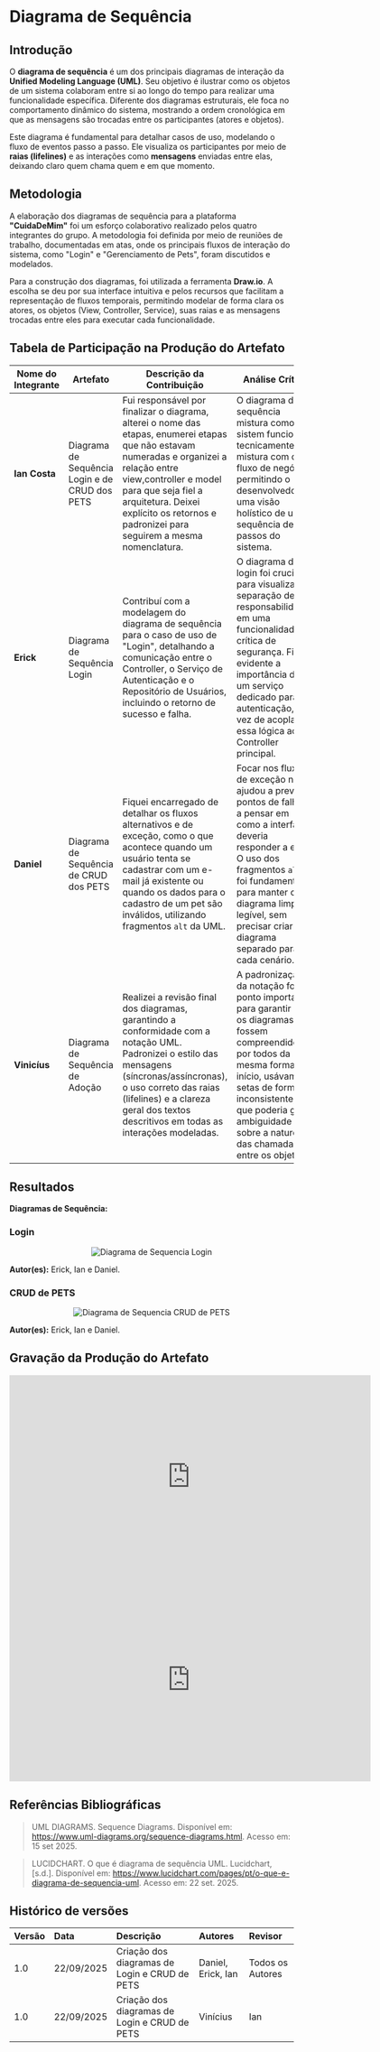 # Diagrama de Sequência

## **Introdução**

O **diagrama de sequência** é um dos principais diagramas de interação da **Unified Modeling Language (UML)**. Seu objetivo é ilustrar como os objetos de um sistema colaboram entre si ao longo do tempo para realizar uma funcionalidade específica. Diferente dos diagramas estruturais, ele foca no comportamento dinâmico do sistema, mostrando a ordem cronológica em que as mensagens são trocadas entre os participantes (atores e objetos).

Este diagrama é fundamental para detalhar casos de uso, modelando o fluxo de eventos passo a passo. Ele visualiza os participantes por meio de **raias (lifelines)** e as interações como **mensagens** enviadas entre elas, deixando claro quem chama quem e em que momento.

## **Metodologia**

A elaboração dos diagramas de sequência para a plataforma **"CuidaDeMim"** foi um esforço colaborativo realizado pelos quatro integrantes do grupo. A metodologia foi definida por meio de reuniões de trabalho, documentadas em atas, onde os principais fluxos de interação do sistema, como "Login" e "Gerenciamento de Pets", foram discutidos e modelados.

Para a construção dos diagramas, foi utilizada a ferramenta **Draw.io**. A escolha se deu por sua interface intuitiva e pelos recursos que facilitam a representação de fluxos temporais, permitindo modelar de forma clara os atores, os objetos (View, Controller, Service), suas raias e as mensagens trocadas entre eles para executar cada funcionalidade.

## **Tabela de Participação na Produção do Artefato**

<center>

| <center>Nome do<br>Integrante | <center>Artefato | <center>Descrição da<br>Contribuição | <center>Análise Crítica | <center>Link Comprobatório |
| :--- | :--- | :--- | :--- | :--- |
| **Ian Costa** | Diagrama de Sequência Login e de CRUD dos PETS | Fui responsável por finalizar o diagrama, alterei o nome das etapas, enumerei etapas que não estavam numeradas e organizei a relação entre view,controller e model para que seja fiel a arquitetura. Deixei explícito os retornos e padronizei para seguirem a mesma nomenclatura.  | O diagrama de sequência mistura como o sistem funciona tecnicamente e mistura com o fluxo de negócio, permitindo o desenvolvedor ter uma visão holístico de uma sequência de passos do sistema. | commit
| **Erick** | Diagrama de Sequência Login | Contribuí com a modelagem do diagrama de sequência para o caso de uso de "Login", detalhando a comunicação entre o Controller, o Serviço de Autenticação e o Repositório de Usuários, incluindo o retorno de sucesso e falha. | O diagrama de login foi crucial para visualizar a separação de responsabilidades em uma funcionalidade crítica de segurança. Ficou evidente a importância de ter um serviço dedicado para autenticação, em vez de acoplar essa lógica ao Controller principal. | [Ata 01](https://unbarqdsw2025-2-turma01.github.io/2025.2-T01-G4_CuidaDeMim_Entrega_02/#/Projeto/IniciativasExtras/ata_01) |
| **Daniel** | Diagrama de Sequência de CRUD dos PETS | Fiquei encarregado de detalhar os fluxos alternativos e de exceção, como o que acontece quando um usuário tenta se cadastrar com um e-mail já existente ou quando os dados para o cadastro de um pet são inválidos, utilizando fragmentos `alt` da UML. | Focar nos fluxos de exceção nos ajudou a prever pontos de falha e a pensar em como a interface deveria responder a eles. O uso dos fragmentos `alt` foi fundamental para manter o diagrama limpo e legível, sem precisar criar um diagrama separado para cada cenário. | [Ata 01](https://unbarqdsw2025-2-turma01.github.io/2025.2-T01-G4_CuidaDeMim_Entrega_02/#/Projeto/IniciativasExtras/ata_01) |
| **Vinicíus** | Diagrama de Sequência de Adoção | Realizei a revisão final dos diagramas, garantindo a conformidade com a notação UML. Padronizei o estilo das mensagens (síncronas/assíncronas), o uso correto das raias (lifelines) e a clareza geral dos textos descritivos em todas as interações modeladas. | A padronização da notação foi um ponto importante para garantir que os diagramas fossem compreendidos por todos da mesma forma. No início, usávamos setas de forma inconsistente, o que poderia gerar ambiguidade sobre a natureza das chamadas entre os objetos. | [Ata 01](https://unbarqdsw2025-2-turma01.github.io/2025.2-T01-G4_CuidaDeMim_Entrega_02/#/Projeto/IniciativasExtras/ata_01) |

</center>

## **Resultados**

**Diagramas de Sequência:**

### Login
<center>

![Diagrama de Sequencia Login](../assets/DiagramaSequencia/Login.jpg)

</center>

**Autor(es):** Erick, Ian e Daniel.

### CRUD de PETS

<center>

![Diagrama de Sequencia CRUD de PETS](../assets/DiagramaSequencia/petParaAdocao.jpeg)

</center>

**Autor(es):** Erick, Ian e Daniel.


## **Gravação da Produção do Artefato**

<center>

<iframe src="https://unbbr.sharepoint.com/sites/ArqDSW-G4/_layouts/15/embed.aspx?UniqueId=21d47f94-0659-405d-8b6e-19969066efed&embed=%7B%22ust%22%3Atrue%2C%22hv%22%3A%22CopyEmbedCode%22%7D&referrer=StreamWebApp&referrerScenario=EmbedDialog.Create" width="640" height="360" frameborder="0" scrolling="no" allowfullscreen title="Elaboração do Diagrama de Componentes e do de Atividades-20250920_170650-Gravação de Reunião.mp4"></iframe>
<iframe src="https://unbbr.sharepoint.com/sites/ArqDSW-G4/_layouts/15/embed.aspx?UniqueId=69af963a-b0e6-4221-b931-5f6eeb389775&embed=%7B%22ust%22%3Atrue%2C%22hv%22%3A%22CopyEmbedCode%22%7D&referrer=StreamWebApp&referrerScenario=EmbedDialog.Create" width="640" height="360" frameborder="0" scrolling="no" allowfullscreen title="Elaboração do Diagrama de Componentes e do de Atividades-20250920_181215-Gravação de Reunião.mp4"></iframe>

</center>

## **Referências Bibliográficas**

> UML DIAGRAMS. Sequence Diagrams. Disponível em: https://www.uml-diagrams.org/sequence-diagrams.html. Acesso em: 15 set 2025.

> LUCIDCHART. O que é diagrama de sequência UML. Lucidchart, [s.d.]. Disponível em: https://www.lucidchart.com/pages/pt/o-que-e-diagrama-de-sequencia-uml. Acesso em: 22 set. 2025.

## **Histórico de versões**

| Versão | Data       | Descrição                                                                                             | Autores                            | Revisor |
| :--- | :--- | :--- | :--- | :--- |
| 1.0  | 22/09/2025 | Criação dos diagramas de Login e CRUD de PETS | Daniel, Erick, Ian   |   Todos os Autores    |
| 1.0  | 22/09/2025 | Criação dos diagramas de Login e CRUD de PETS | Vinícius   | Ian     |
